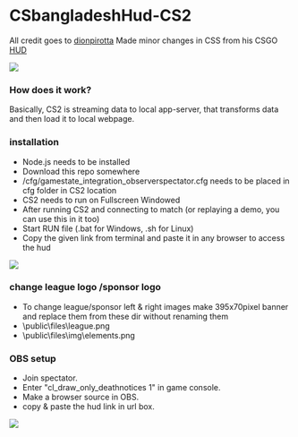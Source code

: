 ﻿# CSbangladeshHud-CS2
All credit goes to [dionpirotta](https://github.com/dionpirotta)
Made minor changes in CSS from his CSGO [HUD](https://github.com/dionpirotta/Custom-CSGO-HUD#examples)

![](https://i.postimg.cc/pLjyWDp4/vlcsnap-2023-10-16-18h40m22s166.png)

### How does it work?
Basically, CS2 is streaming data to local app-server, that transforms data and then load it to local webpage.

### installation
- Node.js needs to be installed
- Download this repo somewhere
- /cfg/gamestate_integration_observerspectator.cfg needs to be placed in cfg folder in CS2 location
- CS2 needs to run on Fullscreen Windowed 
- After running CS2 and connecting to match (or replaying a demo, you can use this in it too)
- Start RUN file (.bat for Windows, .sh for Linux)
- Copy the given link from terminal and paste it in any browser to access the hud

![](https://i.postimg.cc/G2SV64wK/image-2023-10-16-190538812.png)

### change league logo /sponsor logo

- To change league/sponsor left & right images make 395x70pixel banner and replace them from these dir without renaming them
- \public\files\league.png
- \public\files\img\elements.png

### OBS setup 
- Join spectator.
- Enter "cl_draw_only_deathnotices 1" in game console.
- Make a browser source in OBS.
- copy & paste the hud link in url box.

 ![](https://i.postimg.cc/DfL9L646/image-2023-10-17-105054631.png)

